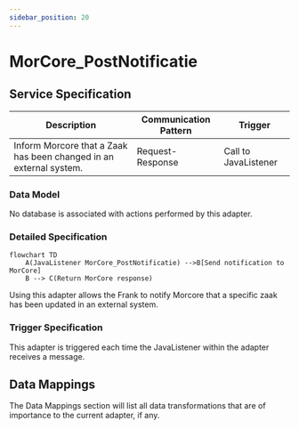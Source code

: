 ```yaml
---
sidebar_position: 20
---
```


# MorCore_PostNotificatie

## Service Specification
| Description | Communication Pattern | Trigger | 
| --- | --- | --- | 
| Inform Morcore that a Zaak has been changed in an external system. | Request-Response | Call to JavaListener

### Data Model
No database is associated with actions performed by this adapter.

### Detailed Specification
```mermaid
flowchart TD
    A(JavaListener MorCore_PostNotificatie) -->B[Send notification to MorCore]
    B --> C(Return MorCore response)
```

Using this adapter allows the Frank to notify Morcore that a specific zaak has been updated in an external system.

### Trigger Specification
This adapter is triggered each time the JavaListener within the adapter receives a message.

## Data Mappings
The Data Mappings section will list all data transformations that are of importance to the current adapter, if any.